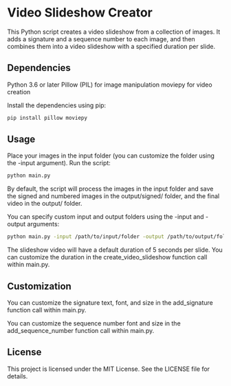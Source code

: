 # Video Slideshow Creator

This Python script creates a video slideshow from a collection of images. It adds a signature and a sequence number to each image, and then combines them into a video slideshow with a specified duration per slide.

## Dependencies
Python 3.6 or later
Pillow (PIL) for image manipulation
moviepy for video creation

Install the dependencies using pip:

```bash
pip install pillow moviepy
```

## Usage
Place your images in the input folder (you can customize the folder using the -input argument).
Run the script:

```bash
python main.py
```

By default, the script will process the images in the input folder and save the signed and numbered images in the output/signed/ folder, and the final video in the output/ folder.

You can specify custom input and output folders using the -input and -output arguments:

```bash
python main.py -input /path/to/input/folder -output /path/to/output/folder
```


The slideshow video will have a default duration of 5 seconds per slide. You can customize the duration in the create_video_slideshow function call within main.py.

## Customization

You can customize the signature text, font, and size in the add_signature function call within main.py.

You can customize the sequence number font and size in the add_sequence_number function call within main.py.

## License

This project is licensed under the MIT License. See the LICENSE file for details.
